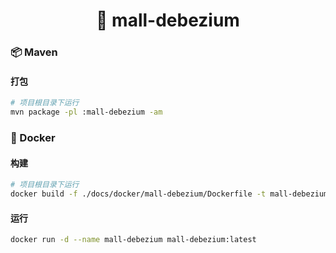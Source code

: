 <h1 align="center">🏪 mall-debezium</h1>

### 📦 Maven

#### 打包

```bash
# 项目根目录下运行
mvn package -pl :mall-debezium -am
```

### 🐳 Docker

#### 构建

```bash
# 项目根目录下运行
docker build -f ./docs/docker/mall-debezium/Dockerfile -t mall-debezium:latest .
```

#### 运行

```bash
docker run -d --name mall-debezium mall-debezium:latest
```

